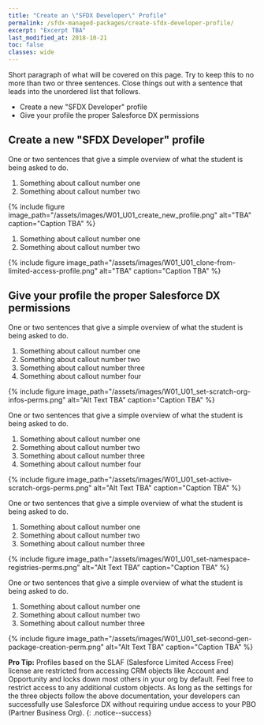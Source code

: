 ```yaml
---
title: "Create an \"SFDX Developer\" Profile"
permalink: /sfdx-managed-packages/create-sfdx-developer-profile/
excerpt: "Excerpt TBA"
last_modified_at: 2018-10-21
toc: false
classes: wide
---
```


Short paragraph of what will be covered on this page.  Try to keep this to no more than two or three sentences. Close things out with a sentence that leads into the unordered list that follows.

* Create a new "SFDX Developer" profile
* Give your profile the proper Salesforce DX permissions

## Create a new "SFDX Developer" profile
One or two sentences that give a simple overview of what the student is being asked to do.

1. Something about callout number one
2. Something about callout number two

{% include figure image_path="/assets/images/W01_U01_create_new_profile.png" alt="TBA" caption="Caption TBA" %}

1. Something about callout number one
2. Something about callout number two

{% include figure image_path="/assets/images/W01_U01_clone-from-limited-access-profile.png" alt="TBA" caption="Caption TBA" %}


## Give your profile the proper Salesforce DX permissions

One or two sentences that give a simple overview of what the student is being asked to do.

1. Something about callout number one
2. Something about callout number two
3. Something about callout number three
3. Something about callout number four

{% include figure image_path="/assets/images/W01_U01_set-scratch-org-infos-perms.png" alt="Alt Text TBA" caption="Caption TBA" %}

One or two sentences that give a simple overview of what the student is being asked to do.

1. Something about callout number one
2. Something about callout number two
3. Something about callout number three
3. Something about callout number four

{% include figure image_path="/assets/images/W01_U01_set-active-scratch-orgs-perms.png" alt="Alt Text TBA" caption="Caption TBA" %}

One or two sentences that give a simple overview of what the student is being asked to do.

1. Something about callout number one
2. Something about callout number two
3. Something about callout number three

{% include figure image_path="/assets/images/W01_U01_set-namespace-registries-perms.png" alt="Alt Text TBA" caption="Caption TBA" %}

One or two sentences that give a simple overview of what the student is being asked to do.

1. Something about callout number one
2. Something about callout number two
3. Something about callout number three

{% include figure image_path="/assets/images/W01_U01_set-second-gen-package-creation-perm.png" alt="Alt Text TBA" caption="Caption TBA" %}

**Pro Tip:** Profiles based on the SLAF (Salesforce Limited Access Free) license are restricted from accessing CRM objects like Account and Opportunity and locks down most others in your org by default.  Feel free to restrict access to any additional custom objects.  As long as the settings for the three objects follow the above documentation, your developers can successfully use Salesforce DX without requiring undue access to your PBO (Partner Business Org).
{: .notice--success}
